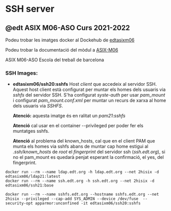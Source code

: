 # SSH server
## @edt ASIX M06-ASO Curs 2021-2022

Podeu trobar les imatges docker al Dockehub de [edtasixm06](https://hub.docker.com/u/edtasixm06/)

Podeu trobar la documentació del mòdul a [ASIX-M06](https://sites.google.com/site/asixm06edt/)

ASIX M06-ASO Escola del treball de barcelona


### SSH Images:

* **edtasixm06/ssh20:sshfs**  Host *client* que accedeix al servidor SSH. Aquest host client
  està configurat per muntar els homes dels usuaris via *sshfs* del servidor SSH. S'ha
  configurat *syste-auth* per usar *pam_mount* i configurat *pam_mount.conf.xml* per muntar
  un recurs de xarxa al home dels usuaris via *SSHFS*.

  **Atenció:** aquesta imatge és en ralitat un *pam21:sshfs*
 
  **Atenció** cal usar en el container --privileged per poder fer els muntatges sshfs.

  **Atenció** al problema del known_hosts, cal que en el client PAM que munta els homes via
  sshfs abans de muntar cap home estigui al *.ssh/known_hosts* de *root* el *fingerprint* del
  servidor ssh (*ssh.edt.org*), si no el pam_mount es quedarà penjat esperant la confirmació,
  el yes, del fingerprint.
  

```
docker run --rm --name ldap.edt.org -h ldap.edt.org --net 2hisix -d edtasixm06/ldap21:latest
docker run --rm --name ssh.edt.org -h ssh.edt.org --net 2hisix -d edtasixm06/ssh21:base

docker run --rm --name sshfs.edt.org --hostname sshfs.edt.org --net 2hisix --privileged --cap-add SYS_ADMIN --device /dev/fuse  --security-opt apparmor:unconfined -it edtasixm06/ssh20:sshfs
```


